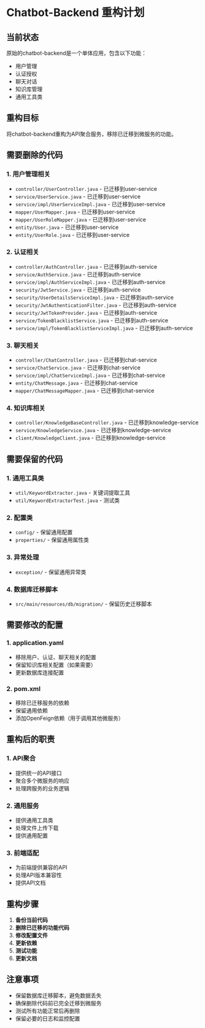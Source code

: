 # Chatbot-Backend 重构计划

## 当前状态
原始的chatbot-backend是一个单体应用，包含以下功能：
- 用户管理
- 认证授权
- 聊天对话
- 知识库管理
- 通用工具类

## 重构目标
将chatbot-backend重构为API聚合服务，移除已迁移到微服务的功能。

## 需要删除的代码

### 1. 用户管理相关
- `controller/UserController.java` - 已迁移到user-service
- `service/UserService.java` - 已迁移到user-service
- `service/impl/UserServiceImpl.java` - 已迁移到user-service
- `mapper/UserMapper.java` - 已迁移到user-service
- `mapper/UserRoleMapper.java` - 已迁移到user-service
- `entity/User.java` - 已迁移到user-service
- `entity/UserRole.java` - 已迁移到user-service

### 2. 认证相关
- `controller/AuthController.java` - 已迁移到auth-service
- `service/AuthService.java` - 已迁移到auth-service
- `service/impl/AuthServiceImpl.java` - 已迁移到auth-service
- `security/JwtService.java` - 已迁移到auth-service
- `security/UserDetailsServiceImpl.java` - 已迁移到auth-service
- `security/JwtAuthenticationFilter.java` - 已迁移到auth-service
- `security/JwtTokenProvider.java` - 已迁移到auth-service
- `service/TokenBlacklistService.java` - 已迁移到auth-service
- `service/impl/TokenBlacklistServiceImpl.java` - 已迁移到auth-service

### 3. 聊天相关
- `controller/ChatController.java` - 已迁移到chat-service
- `service/ChatService.java` - 已迁移到chat-service
- `service/impl/ChatServiceImpl.java` - 已迁移到chat-service
- `entity/ChatMessage.java` - 已迁移到chat-service
- `mapper/ChatMessageMapper.java` - 已迁移到chat-service

### 4. 知识库相关
- `controller/KnowledgeBaseController.java` - 已迁移到knowledge-service
- `service/KnowledgeService.java` - 已迁移到knowledge-service
- `client/KnowledgeClient.java` - 已迁移到knowledge-service

## 需要保留的代码

### 1. 通用工具类
- `util/KeywordExtractor.java` - 关键词提取工具
- `util/KeywordExtractorTest.java` - 测试类

### 2. 配置类
- `config/` - 保留通用配置
- `properties/` - 保留通用属性类

### 3. 异常处理
- `exception/` - 保留通用异常类

### 4. 数据库迁移脚本
- `src/main/resources/db/migration/` - 保留历史迁移脚本

## 需要修改的配置

### 1. application.yaml
- 移除用户、认证、聊天相关的配置
- 保留知识库相关配置（如果需要）
- 更新数据库连接配置

### 2. pom.xml
- 移除已迁移服务的依赖
- 保留通用依赖
- 添加OpenFeign依赖（用于调用其他微服务）

## 重构后的职责

### 1. API聚合
- 提供统一的API接口
- 聚合多个微服务的响应
- 处理跨服务的业务逻辑

### 2. 通用服务
- 提供通用工具类
- 处理文件上传下载
- 提供通用配置

### 3. 前端适配
- 为前端提供兼容的API
- 处理API版本兼容性
- 提供API文档

## 重构步骤

1. **备份当前代码**
2. **删除已迁移的功能代码**
3. **修改配置文件**
4. **更新依赖**
5. **测试功能**
6. **更新文档**

## 注意事项

- 保留数据库迁移脚本，避免数据丢失
- 确保删除代码前已完全迁移到微服务
- 测试所有功能正常后再删除
- 保留必要的日志和监控配置 